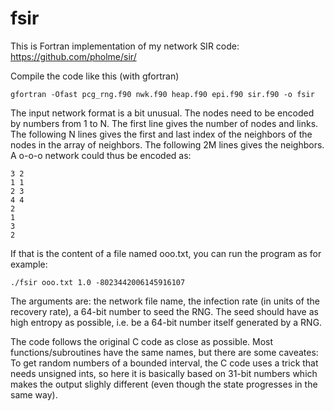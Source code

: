 # fsir
This is Fortran implementation of my network SIR code: https://github.com/pholme/sir/

Compile the code like this (with gfortran)

```
gfortran -Ofast pcg_rng.f90 nwk.f90 heap.f90 epi.f90 sir.f90 -o fsir
```

The input network format is a bit unusual. The nodes need to be encoded by numbers from 1 to N. The first line gives the number of nodes and links. The following N lines gives the first and last index of the neighbors of the nodes in the array of neighbors. The following 2M lines gives the neighbors. A o-o-o network could thus be encoded as:

```
3 2
1 1  
2 3  
4 4  
2  
1  
3  
2
```

If that is the content of a file named ooo.txt, you can run the program as for example:

```
./fsir ooo.txt 1.0 -8023442006145916107
```

The arguments are: the network file name, the infection rate (in units of the recovery rate), a 64-bit number to seed the RNG. The seed should have as high entropy as possible, i.e. be a 64-bit number itself generated by a RNG.

The code follows the original C code as close as possible. Most functions/subroutines have the same names, but there are some caveates: To get random numbers of a bounded interval, the C code uses a trick that needs unsigned ints, so here it is basically based on 31-bit numbers which makes the output slighly different (even though the state progresses in the same way).
